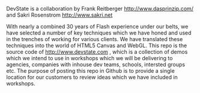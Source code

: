 DevState is a collaboration by Frank Reitberger http://www.dasprinzip.com/ and Sakri Rosenstrom http://www.sakri.net

With nearly a combined 30 years of Flash experience under our belts, we have selected a number of key techniques which we have
honed and used in the trenches of working for various clients.  We have translated these techniques into the world of HTML5 Canvas
and WebGL.  This repo is the source code of http://www.devstate.com , which is a collection of demos which we intend to
use in workshops which we will be delivering to agencies, companies with inhouse dev teams, schools, intersted groups etc.
The purpose of posting this repo in Github is to provide a single location for our customers to review ideas which we
have included in workshops.